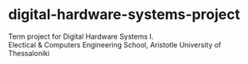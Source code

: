 # digital-hardware-systems-project
Term project for Digital Hardware Systems I. \
Electical &amp; Computers Engineering School, Aristotle University of Thessaloniki 
